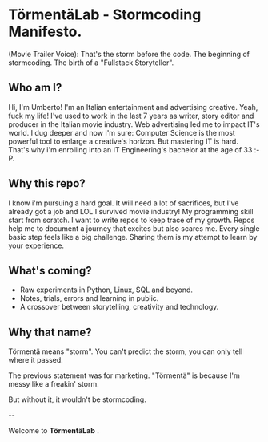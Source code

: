 # TörmentäLab - Stormcoding Manifesto.
(Movie Trailer Voice):
That's the storm before the code.
The beginning of stormcoding.
The birth of a "Fullstack Storyteller".

## Who am I?
Hi, I'm Umberto! I'm an Italian entertainment and advertising creative. 
Yeah, fuck my life!
I've used to work in the last 7 years as writer, story editor and producer in the Italian movie industry. 
Web advertising led me to impact IT's world. 
I dug deeper and now I'm sure:
Computer Science is the most powerful tool to enlarge a creative's horizon.
But mastering IT is hard. 
That's why i'm enrolling into an IT Engineering's bachelor at the age of 33 :-P.

## Why this repo?
I know i'm pursuing a hard goal.
It will need a lot of sacrifices, but I've already got a job and LOL I survived movie industry!
My programming skill start from scratch. 
I want to write repos to keep trace of my growth.
Repos help me to document a journey that excites but also scares me.
Every single basic step feels like a big challenge.
Sharing them is my attempt to learn by your experience.

## What's coming?
- Raw experiments in Python, Linux, SQL and beyond.
- Notes, trials, errors and learning in public. 
- A crossover between storytelling, creativity and technology.

## Why that name?
Törmentä means "storm".
You can't predict the storm, you can only tell where it passed.

The previous statement was for marketing.
"Törmentä" is because I'm messy like a freakin' storm.

But without it, it wouldn't be stormcoding.

--

Welcome to **TörmentäLab** .
